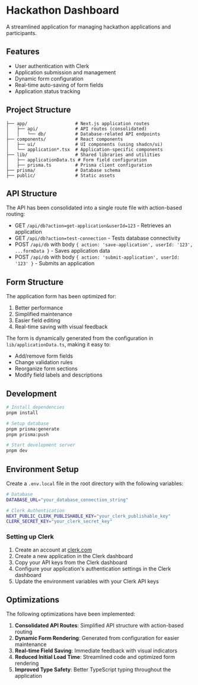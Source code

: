 # Hackathon Dashboard

A streamlined application for managing hackathon applications and participants.

## Features

- User authentication with Clerk
- Application submission and management
- Dynamic form configuration
- Real-time auto-saving of form fields
- Application status tracking

## Project Structure

```
├── app/                  # Next.js application routes
│   ├── api/              # API routes (consolidated)
│   │   └── db/           # Database-related API endpoints
├── components/           # React components
│   ├── ui/               # UI components (using shadcn/ui)
│   └── application*.tsx  # Application-specific components  
├── lib/                  # Shared libraries and utilities
│   ├── applicationData.ts # Form field configuration
│   ├── prisma.ts         # Prisma client configuration
├── prisma/               # Database schema
├── public/               # Static assets
```

## API Structure

The API has been consolidated into a single route file with action-based routing:

- GET `/api/db?action=get-application&userId=123` - Retrieves an application
- GET `/api/db?action=test-connection` - Tests database connectivity
- POST `/api/db` with body `{ action: 'save-application', userId: '123', ...formData }` - Saves application data
- POST `/api/db` with body `{ action: 'submit-application', userId: '123' }` - Submits an application

## Form Structure

The application form has been optimized for:

1. Better performance
2. Simplified maintenance
3. Easier field editing
4. Real-time saving with visual feedback

The form is dynamically generated from the configuration in `lib/applicationData.ts`, making it easy to:

- Add/remove form fields
- Change validation rules
- Reorganize form sections
- Modify field labels and descriptions

## Development

```bash
# Install dependencies
pnpm install

# Setup database
pnpm prisma:generate
pnpm prisma:push

# Start development server
pnpm dev
```

## Environment Setup

Create a `.env.local` file in the root directory with the following variables:

```bash
# Database
DATABASE_URL="your_database_connection_string"

# Clerk Authentication
NEXT_PUBLIC_CLERK_PUBLISHABLE_KEY="your_clerk_publishable_key"
CLERK_SECRET_KEY="your_clerk_secret_key"
```

### Setting up Clerk

1. Create an account at [clerk.com](https://clerk.com)
2. Create a new application in the Clerk dashboard
3. Copy your API keys from the Clerk dashboard
4. Configure your application's authentication settings in the Clerk dashboard
5. Update the environment variables with your Clerk API keys

## Optimizations

The following optimizations have been implemented:

1. **Consolidated API Routes**: Simplified API structure with action-based routing
2. **Dynamic Form Rendering**: Generated from configuration for easier maintenance
3. **Real-time Field Saving**: Immediate feedback with visual indicators
4. **Reduced Initial Load Time**: Streamlined code and optimized form rendering
5. **Improved Type Safety**: Better TypeScript typing throughout the application  